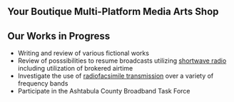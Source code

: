 ## Your Boutique Multi-Platform Media Arts Shop

## Our Works in Progress

* Writing and review of various fictional works  
* Review of posssibilities to resume broadcasts utilizing [shortwave radio](https://simple.wikipedia.org/wiki/Shortwave_radio) including utilization of brokered airtime     
* Investigate the use of [radiofacsimile transmission](https://en.wikipedia.org/wiki/Radiofax) over a variety of frequency bands  
* Participate in the Ashtabula County Broadband Task Force  

